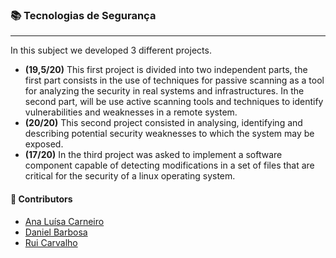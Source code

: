 ### :books: Tecnologias de Segurança
***
In this subject we developed 3 different projects.

- **(19,5/20)** This first project is divided into two independent parts, the first part consists in the use of techniques for passive scanning as a tool for analyzing the security in real systems and infrastructures. In the second part, will be use active scanning tools and techniques to identify vulnerabilities and weaknesses in a remote system.
- **(20/20)** This second project consisted in analysing, identifying and describing potential security weaknesses to which the system may be exposed.
- **(17/20)** In the third project was asked to implement a software component capable of detecting modifications in a set of files that are critical for the security of a linux operating system. 

#### :handshake: Contributors 
- [Ana Luísa Carneiro](https://github.com/Analucar)
- [Daniel Barbosa](https://github.com/RhEzZuS)
- [Rui Carvalho](https://github.com/RuiC10)
